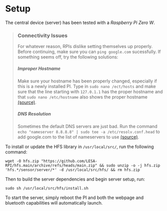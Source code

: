 # Setup
The central device (server) has been tested with a *Raspberry Pi Zero W*.

> ### Connectivity Issues
> For whatever reason, RPIs dislike setting themselves up properly. Before continuing, make sure you can `ping google.com` sucessfully. If something seems off, try the following solutions:
> ##### Improper Hostname
> Make sure your hostname has been properly changed, especially if this is a newly installed PI. Type in `sudo nano /ect/hosts` and make sure that the line starting with `127.0.1.1` has the proper hostname and that `sudo nano /etc/hostname` also shows the proper hostname [(source)](https://raspberrypi.stackexchange.com/questions/92751/temporary-failure-in-name-resolution).
> ##### DNS Resolution
> Sometimes the default DNS servers are just bad. Run the command `echo "nameserver 8.8.8.8" | sudo tee -a /etc/resolv.conf.head` to add google.com to the list of nameservers to use [(source)](https://raspberrypi.stackexchange.com/questions/64556/problem-with-dns).

To install or update the HFS library in `/usr/local/src/`, run the following command: 

```
wget -O hfs.zip "https://github.com/LESA-RPI/hfs.main/archive/refs/heads/main.zip" && sudo unzip -o -j hfs.zip 'hfs.*/sensor/server/*' -d /usr/local/src/hfs/ && rm hfs.zip
```

Then to build the server dependencies and begin server setup, run:

```
sudo sh /usr/local/src/hfs/install.sh
```

To start the server, simply reboot the PI and both the webpage and bluetooth capabilities will automatically launch.
